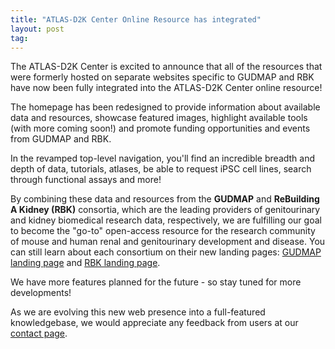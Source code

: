 ```yaml
---
title: "ATLAS-D2K Center Online Resource has integrated"
layout: post
tag:
---
```


The ATLAS-D2K Center is excited to announce that all of the resources that were formerly hosted on separate websites specific to GUDMAP and RBK have now been fully integrated into the ATLAS-D2K Center online resource!

The homepage has been redesigned to provide information about available data and resources, showcase featured images, highlight available tools (with more coming soon!) and promote funding opportunities and events from GUDMAP and RBK.

In the revamped top-level navigation, you'll find an incredible breadth and depth of data, tutorials, atlases, be able to request iPSC cell lines, search through functional assays and more!

By combining these data and resources from the **GUDMAP** and **ReBuilding A Kidney (RBK)** consortia, which are the leading providers of genitourinary and kidney biomedical research data, respectively, we are fulfilling our goal to become the "go-to" open-access resource for the research community of mouse and human renal and genitourinary development and disease. You can still learn about each consortium on their new landing pages: [GUDMAP landing page](/gudmap/) and [RBK landing page](/rebuildingakidney/).

We have more features planned for the future - so stay tuned for more developments!

As we are evolving this new web presence into a full-featured knowledgebase, we would appreciate any feedback from users at our [contact page](/contact/).
